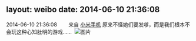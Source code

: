 layout: weibo
date: 2014-06-10 21:36:08
---
<meta name="referrer" content="no-referrer" />

2014-06-10 21:36:08  &nbsp;&nbsp;&nbsp;&nbsp;&nbsp;&nbsp; 来自 <a href="http://app.weibo.com/t/feed/22zMnn" rel="nofollow">小米手机</a>
原来不怪她们要发嗲，而是我们根本不会玩这种心知肚明的游戏…… ​​​
![图片](https://ww3.sinaimg.cn/large/6d2a6003jw1eh9cde91tvj20b80g2t9v.jpg)
